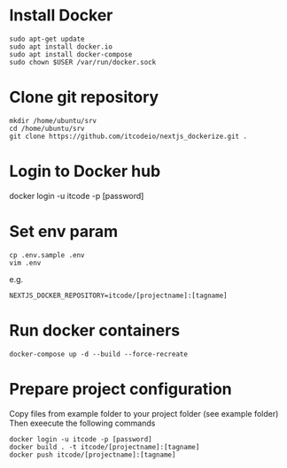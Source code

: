 # Install Docker
```
sudo apt-get update
sudo apt install docker.io
sudo apt install docker-compose
sudo chown $USER /var/run/docker.sock
```

# Clone git repository
```
mkdir /home/ubuntu/srv
cd /home/ubuntu/srv
git clone https://github.com/itcodeio/nextjs_dockerize.git .
```

# Login to Docker hub
docker login -u itcode -p [password]

# Set env param
```
cp .env.sample .env
vim .env
```
e.g.

```
NEXTJS_DOCKER_REPOSITORY=itcode/[projectname]:[tagname]
```

# Run docker containers
```
docker-compose up -d --build --force-recreate
```

# Prepare project configuration
Copy files from example folder to your project folder (see example folder)
Then exeecute the following commands
```
docker login -u itcode -p [password]
docker build . -t itcode/[projectname]:[tagname]
docker push itcode/[projectname]:[tagname]
```